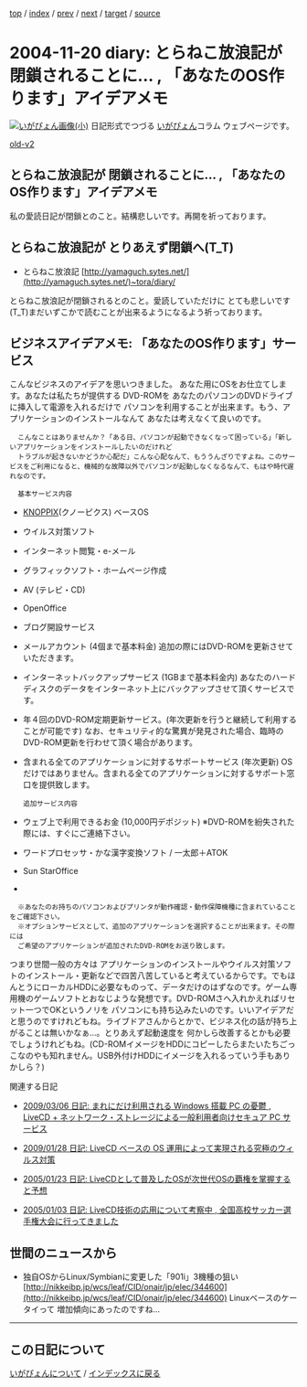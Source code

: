 [top](https://igapyon.github.io/diary/) 
 / [index](https://igapyon.github.io/diary/2004/index.html) 
 / [prev](https://igapyon.github.io/diary/2004/ig041121.html) 
 / [next](https://igapyon.github.io/diary/2004/ig041118.html) 
 / [target](https://igapyon.github.io/diary/2004/ig041120.html) 
 / [source](https://github.com/igapyon/diary/blob/gh-pages/2004/ig041120.html.src.md) 

2004-11-20 diary: とらねこ放浪記が 閉鎖されることに… , 「あなたのOS作ります」アイデアメモ
=====================================================================================================
[![いがぴょん画像(小)](https://igapyon.github.io/diary/images/iga200306s.jpg "いがぴょん")](https://igapyon.github.io/diary/memo/memoigapyon.html) 日記形式でつづる [いがぴょん](https://igapyon.github.io/diary/memo/memoigapyon.html)コラム ウェブページです。

[old-v2](ig041120-orig.html)

## とらねこ放浪記が 閉鎖されることに… , 「あなたのOS作ります」アイデアメモ

私の愛読日記が閉鎖とのこと。結構悲しいです。再開を祈っております。


## とらねこ放浪記が とりあえず閉鎖へ(T_T)

* とらねこ放浪記
  [http://yamaguch.sytes.net/](http://yamaguch.sytes.net/)~tora/diary/

とらねこ放浪記が閉鎖されるとのこと。愛読していただけに とても悲しいです(T_T)まだいずこかで読むことが出来るようになるよう祈っております。

## ビジネスアイデアメモ: 「あなたのOS作ります」サービス

こんなビジネスのアイデアを思いつきました。
あなた用にOSをお仕立てします。あなたは私たちが提供する DVD-ROMを あなたのパソコンのDVDドライブに挿入して電源を入れるだけで
      パソコンを利用することが出来ます。もう、アプリケーションのインストールなんて
      あなたは考えなくて良いのです。
      
      こんなことはありませんか？「ある日、パソコンが起動できなくなって困っている」「新しいアプリケーションをインストールしたいのだけれど
      トラブルが起きないかどうか心配だ」こんな心配なんて、もううんざりですよね。このサービスをご利用になると、機械的な故障以外でパソコンが起動しなくなるなんて、もはや時代遅れなのです。
      
      基本サービス内容
      
* [KNOPPIX](http://www.igapyon.jp/igapyon/diary/keyword/knoppix.html)(クノーピクス) ベースOS
        
* ウイルス対策ソフト
        
* インターネット閲覧・e-メール
        
* グラフィックソフト・ホームページ作成
        
* AV (テレビ・CD)
        
* OpenOffice
        
* ブログ開設サービス
        
* メールアカウント (4個まで基本料金)
        追加の際にはDVD-ROMを更新させていただきます。
        
* インターネットバックアップサービス (1GBまで基本料金内)
        あなたのハードディスクのデータをインターネット上にバックアップさせて頂くサービスです。
        
* 年４回のDVD-ROM定期更新サービス。(年次更新を行うと継続して利用することが可能です)
        なお、セキュリティ的な驚異が発見された場合、臨時のDVD-ROM更新を行わせて頂く場合があります。
        
* 含まれる全てのアプリケーションに対するサポートサービス (年次更新)
        OSだけではありません。含まれる全てのアプリケーションに対するサポート窓口を提供致します。
      

      追加サービス内容
      
* ウェブ上で利用できるお金 (10,000円デポジット)
        ※DVD-ROMを紛失された際には、すぐにご連絡下さい。
        
* ワードプロセッサ・かな漢字変換ソフト / 一太郎＋ATOK
        
* Sun StarOffice
        
* 
      

      ※あなたのお持ちのパソコンおよびプリンタが動作確認・動作保障機種に含まれていることをご確認下さい。
      ※オプションサービスとして、追加のアプリケーションを選択することが出来ます。その際には
      ご希望のアプリケーションが追加されたDVD-ROMをお送り致します。

つまり世間一般の方々は アプリケーションのインストールやウイルス対策ソフトのインストール・更新などで四苦八苦していると考えているからです。でもほんとうにローカルHDDに必要なものって、データだけのはずなのです。ゲーム専用機のゲームソフトとおなじような発想です。DVD-ROMさへ入れかえればリセット一つでOKというノリを パソコンにも持ち込みたいのです。いいアイデアだと思うのですけれどもね。ライブドアさんからとかで、ビジネス化の話が持ち上がることは無いかなぁ…。とりあえず起動速度を 何かしら改善するとかも必要でしょうけれどもね。(CD-ROMイメージをHDDにコピーしたらまたいたちごっこなのやも知れません。USB外付けHDDにイメージを入れるっていう手もありかしら？)

関連する日記

* [2009/03/06 日記: まれにだけ利用される Windows 搭載 PC の憂鬱 , LiveCD + ネットワーク・ストレージによる一般利用者向けセキュア
  PC サービス](../2009/ig090306.html)
  
* [2009/01/28 日記: LiveCD ベースの OS 運用によって実現される究極のウィルス対策](../2009/ig090128.html)
  
* [2005/01/23 日記: LiveCDとして普及したOSが次世代OSの覇権を掌握すると予想](../2005/ig050123.html)
  
* [2005/01/03 日記: LiveCD技術の応用について考察中 , 全国高校サッカー選手権大会に行ってきました](../2005/ig050103.html)

## 世間のニュースから

* 独自OSからLinux/Symbianに変更した「901i」3機種の狙い
  [http://nikkeibp.jp/wcs/leaf/CID/onair/jp/elec/344600](http://nikkeibp.jp/wcs/leaf/CID/onair/jp/elec/344600)
  Linuxベースのケータイって 増加傾向にあったのですね…

----------------------------------------------------------------------------------------------------

## この日記について
[いがぴょんについて](https://igapyon.github.io/diary/memo/memoigapyon.html) / [インデックスに戻る](https://igapyon.github.io/diary/idxall.html)
